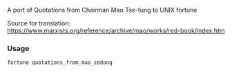 A port of Quotations from Chairman Mao Tse-tung to UNIX fortune

Source for translation: https://www.marxists.org/reference/archive/mao/works/red-book/index.htm

### Usage 

```bash 
fortune quotations_from_mao_zedong
```


